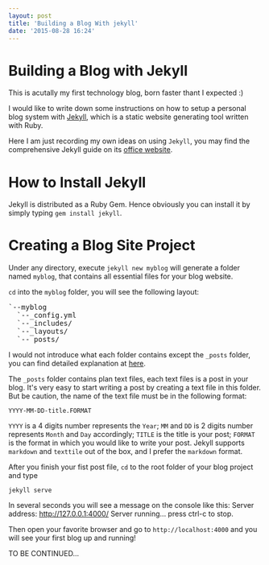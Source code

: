 ```yaml
---
layout: post
title: 'Building a Blog With jekyll'
date: '2015-08-28 16:24'
---
```


# Building a Blog with Jekyll

This is acutally my first technology blog, born faster thant I expected :)

I would like to write down some instructions on how to setup a personal blog system with [Jekyll](http://jekyllrb.com/), which is a static website generating tool written with Ruby.

Here I am just recording my own ideas on using `Jekyll`, you may find the comprehensive Jekyll guide on its [office website](http://jekyllrb.com/).

# How to Install Jekyll

Jekyll is distributed as a Ruby Gem. Hence obviously you can install it by simply typing `gem install jekyll`.

# Creating a Blog Site Project

Under any directory, execute `jekyll new myblog` will generate a folder named `myblog`, that contains all essential files for your blog website.

`cd` into the `myblog` folder, you will see the following layout:
<pre>
`--myblog
  `--_config.yml
  `--_includes/
  `--_layouts/
  `--_posts/
</pre>
I would not introduce what each folder contains except the `_posts` folder, you can find detailed explanation at [here](http://jekyllrb.com/docs/structure/).

The `_posts` folder contains plan text files, each text files is a post in your blog. It's very easy to start writing a post  by creating a text file in this folder. But be caution, the name of the text file must be in the following format:

    YYYY-MM-DD-title.FORMAT

`YYYY` is a 4 digits number represents the `Year`; `MM` and `DD` is 2 digits number represents `Month` and `Day` accordingly; `TITLE` is the title is your post; `FORMAT` is the format in which you would like to write your post. Jekyll supports `markdown` and `texttile` out of the box, and I prefer the `markdown` format.

After you finish your fist post file, `cd` to the root folder of your blog project and type

    jekyll serve

In several seconds you will see a message on the console like this:
    Server address: http://127.0.0.1:4000/
    Server running... press ctrl-c to stop.

Then open your favorite browser and go to `http://localhost:4000` and you will see your first blog up and running!


TO BE CONTINUED...

